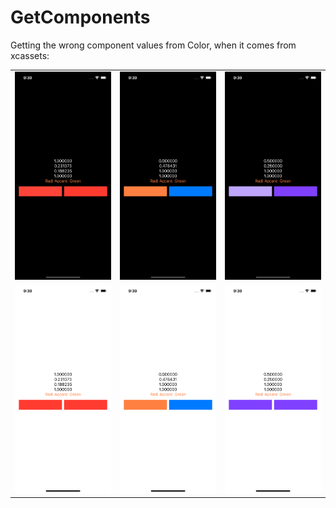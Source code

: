 # GetComponents

Getting the wrong component values from Color, when it comes from xcassets:

| | | |
|:-------------------------:|:-------------------------:|:-------------------------:|
|<img width="1604" alt="dark red" src="Screenshots/dark-red.png">|<img width="1604" alt="dark accentColor" src="Screenshots/dark-accentColor.png">|<img width="1604" alt="dark example" src="Screenshots/dark-example.png">
|<img width="1604" alt="light red" src="Screenshots/light-red.png">|<img width="1604" alt="light accentColor" src="Screenshots/light-accentColor.png">|<img width="1604" alt="light example" src="Screenshots/light-example.png">

